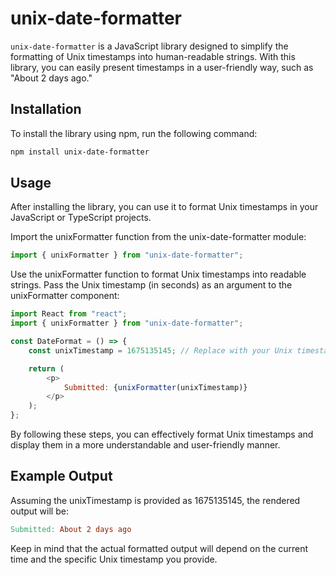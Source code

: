 # unix-date-formatter

`unix-date-formatter` is a JavaScript library designed to simplify the formatting of Unix timestamps into human-readable strings. With this library, you can easily present timestamps in a user-friendly way, such as "About 2 days ago."

## Installation
To install the library using npm, run the following command:

```bash 
npm install unix-date-formatter
```

## Usage
After installing the library, you can use it to format Unix timestamps in your JavaScript or TypeScript projects.

Import the unixFormatter function from the unix-date-formatter module:
```javascript
import { unixFormatter } from "unix-date-formatter";
```

Use the unixFormatter function to format Unix timestamps into readable strings. Pass the Unix timestamp (in seconds) as an argument to the unixFormatter component:
 
```javascript
import React from "react";
import { unixFormatter } from "unix-date-formatter";

const DateFormat = () => {
    const unixTimestamp = 1675135145; // Replace with your Unix timestamp

    return (
        <p>
            Submitted: {unixFormatter(unixTimestamp)}
        </p>
    );
};
```

By following these steps, you can effectively format Unix timestamps and display them in a more understandable and user-friendly manner.

## Example Output
Assuming the unixTimestamp is provided as 1675135145, the rendered output will be:
```makefile
Submitted: About 2 days ago
```

Keep in mind that the actual formatted output will depend on the current time and the specific Unix timestamp you provide.